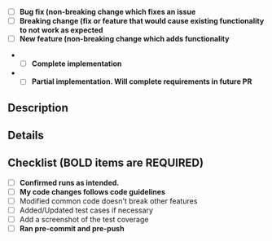 <!--
Thank you for contributing to Macrometa's c8gui project.
Please fill out the form below before opening your Pull Request to assist other contributors in reviewing your code.

Any comments like this one do not need to be deleted.
-->

- [ ] **Bug fix (non-breaking change which fixes an issue**
- [ ] **Breaking change (fix or feature that would cause existing functionality to not work as expected**
- [ ] **New feature (non-breaking change which adds functionality**
- - [ ] **Complete implementation**
- - [ ] **Partial implementation. Will complete requirements in future PR**

<!--Add a helpful description of the defect or requirement. You can link JIRA ticket as well.-->

## Description

<!--Explain the implementation or solution.-->

## Details

## Checklist (**BOLD** items are REQUIRED)

- [ ] **Confirmed runs as intended.**
- [ ] **My code changes follows code guidelines**
- [ ] Modified common code doesn't break other features
- [ ] Added/Updated test cases if necessary
- [ ] Add a screenshot of the test coverage
- [ ] **Ran pre-commit and pre-push**
